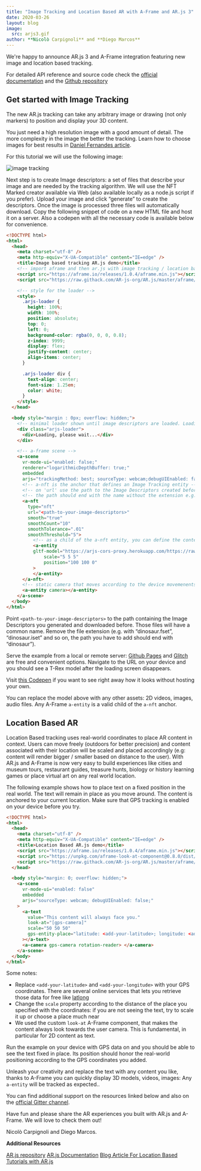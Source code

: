 ```yaml
---
title: "Image Tracking and Location Based AR with A-Frame and AR.js 3"
date: 2020-03-26
layout: blog
image:
  src: arjs3.gif
author: **Nicolò Carpignoli** and **Diego Marcos**
---
```


We're happy to announce AR.js 3 and A-Frame integration featuring new image and location based tracking.

For detailed API reference and source code check the [official documentation](https://ar-js-org.github.io/AR.js-Docs/) and the [Github repository](https://github.com/AR-js-org/AR.js)

## Get started with Image Tracking

The new AR.js tracking can take any arbitrary image or drawing (not only markers) to position and display your 3D content.

You just need a high resolution image with a good amount of detail. The more complexity in the image the better the tracking. Learn how to choose images for best results in [Daniel Fernandes article](https://github.com/Carnaux/NFT-Marker-Creator/wiki/Creating-good-markers).

For this tutorial we will use the following image:

![image tracking](/images/blog/arjs3-image-tracking.jpg)

Next step is to create Image descriptors: a set of files that describe your image and are needed by the tracking algorithm. We will use the NFT Marked creator available via Web (also available locally as a node.js script if you prefer). Upload your image and click “generate” to create the descriptors. Once the image is processed three files will automatically download. Copy the following snippet of code on a new HTML file and host it on a server. Also a codepen with all the necessary code is available below for convenience.

```html
<!DOCTYPE html>
<html>
  <head>
    <meta charset="utf-8" />
    <meta http-equiv="X-UA-Compatible" content="IE=edge" />
    <title>Image based tracking AR.js demo</title>
    <!-- import aframe and then ar.js with image tracking / location based features -->
    <script src="https://aframe.io/releases/1.0.4/aframe.min.js"></script>
    <script src="https://raw.githack.com/AR-js-org/AR.js/master/aframe/build/aframe-ar-nft.js"></script>

    <!-- style for the loader -->
    <style>
      .arjs-loader {
        height: 100%;
        width: 100%;
        position: absolute;
        top: 0;
        left: 0;
        background-color: rgba(0, 0, 0, 0.8);
        z-index: 9999;
        display: flex;
        justify-content: center;
        align-items: center;
      }

      .arjs-loader div {
        text-align: center;
        font-size: 1.25em;
        color: white;
      }
    </style>
  </head>

  <body style="margin : 0px; overflow: hidden;">
    <!-- minimal loader shown until image descriptors are loaded. Loading may take a while according to the device computational power -->
    <div class="arjs-loader">
      <div>Loading, please wait...</div>
    </div>

    <!-- a-frame scene -->
    <a-scene
      vr-mode-ui="enabled: false;"
      renderer="logarithmicDepthBuffer: true;"
      embedded
      arjs="trackingMethod: best; sourceType: webcam;debugUIEnabled: false;">
      <!-- a-nft is the anchor that defines an Image Tracking entity -->
      <!-- on 'url' use the path to the Image Descriptors created before. -->
      <!-- the path should end with the name without the extension e.g. if file is trex.fset' the path should end with trex -->
      <a-nft
        type="nft"
        url="<path-to-your-image-descriptors>"
        smooth="true"
        smoothCount="10"
        smoothTolerance=".01"
        smoothThreshold="5">
          <!-- as a child of the a-nft entity, you can define the content to show. here's a GLTF model entity -->
          <a-entity
          gltf-model="https://arjs-cors-proxy.herokuapp.com/https://raw.githack.com/AR-js-org/AR.js/master/aframe/examples/image-tracking/nft/trex/scene.gltf"
              scale="5 5 5"
              position="100 100 0"
          >
          </a-entity>
      </a-nft>
      <!-- static camera that moves according to the device movemenents -->
      <a-entity camera></a-entity>
    </a-scene>
  </body>
</html>
```

Point `<path-to-your-image-descriptors>` to the path containing the Image Descriptors you generated and downloaded before. Those files will have a common name. Remove the file extension (e.g. with “dinosaur.fset”, “dinosaur.iset” and so on, the path you have to add should end with “dinosaur”).

Serve the example from a local or remote server: [Github Pages](https://pages.github.com/) and [Glitch](https://glitch.com/) are free and convenient options. Navigate to the URL on your device and you should see a T-Rex model after the loading screen disappears.

Visit [this Codepen](https://codepen.io/nicolocarpignoli/pen/vYOeYKd) if you want to see right away how it looks without hosting your own.

You can replace the model above with any other assets: 2D videos, images, audio files. Any A-Frame `a-entity` is a valid child of the `a-nft` anchor.

## Location Based AR

Location Based tracking uses real-world coordinates to place AR content in context. Users can move freely (outdoors for better precision) and content associated with their location will be scaled and placed accordingly (e.g: content will render bigger / smaller based on distance to the user). With AR.js and A-Frame is now very easy to build experiences like cities and museum tours, restaurant guides, treasure hunts, biology or history learning games or place virtual art on any real world location.

The following example shows how to place text on a fixed position in the real world. The text will remain in place as you move around. The content is anchored to your current location. Make sure that GPS tracking is enabled on your device before you try.

```html
<!DOCTYPE html>
<html>
  <head>
    <meta charset="utf-8" />
    <meta http-equiv="X-UA-Compatible" content="IE=edge" />
    <title>Location Based AR.js demo</title>
    <script src="https://aframe.io/releases/1.0.4/aframe.min.js"></script>
    <script src="https://unpkg.com/aframe-look-at-component@0.8.0/dist/aframe-look-at-component.min.js"></script>
    <script src="https://raw.githack.com/AR-js-org/AR.js/master/aframe/build/aframe-ar-nft.js"></script>
  </head>

  <body style="margin: 0; overflow: hidden;">
    <a-scene
      vr-mode-ui="enabled: false"
      embedded
      arjs="sourceType: webcam; debugUIEnabled: false;"
    >
      <a-text
        value="This content will always face you."
        look-at="[gps-camera]"
        scale="50 50 50"
        gps-entity-place="latitude: <add-your-latitude>; longitude: <add-your-longitude>;"
      ></a-text>
      <a-camera gps-camera rotation-reader> </a-camera>
    </a-scene>
  </body>
</html>
```

Some notes:
  - Replace `<add-your-latitude>` and `<add-your-longitude>` with your GPS coordinates. There are several online services that lets you retrieve those data for free like [latlong](https://www.latlong.net/)
  - Change the `scale` property according to the distance of the place you specified with the coordinates: if you are not seeing the text, try to scale it up or choose a place much near
  - We used the custom `look-at` A-Frame component, that makes the content always look towards the user camera. This is fundamental, in particular for 2D content as text.

Run the example on your device with GPS data on and you should be able to see the text fixed in place. Its position should honor the real-world positioning according to the GPS coordinates you added.

Unleash your creativity and replace the text with any content you like, thanks to A-Frame you can quickly display 3D models, videos, images: Any `a-entity` will be tracked as expected..

You can find additional support on the resources linked below and also on the [official Gitter channel](https://gitter.im/AR-js/Lobby).

Have fun and please share the AR experiences you built with AR.js and A-Frame. We will love to check them out!

Nicolò Carpignoli and Diego Marcos.

**Additional Resources**

[AR.js repository](https://github.com/AR-js-org/AR.js)
[AR.js Documentation](https://ar-js-org.github.io/AR.js-Docs/)
[Blog Article For Location Based Tutorials with AR.js](https://medium.com/swlh/build-your-location-based-augmented-reality-web-app-a841956eed2c)